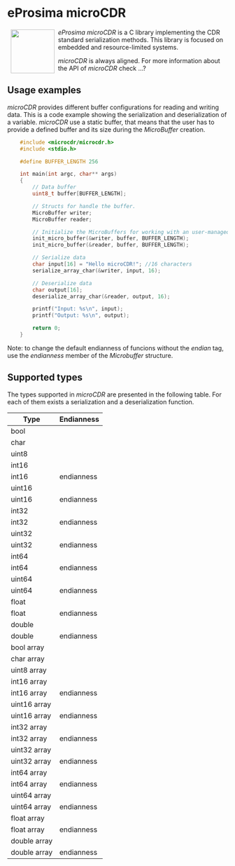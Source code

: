 # eProsima microCDR

<a href="http://www.eprosima.com"><img src="https://encrypted-tbn3.gstatic.com/images?q=tbn:ANd9GcSd0PDlVz1U_7MgdTe0FRIWD0Jc9_YH-gGi0ZpLkr-qgCI6ZEoJZ5GBqQ" align="left" hspace="8" vspace="2" width="100" height="100" ></a>

*eProsima microCDR* is a C library implementing the CDR standard serialization methods.
This library is focused on embedded and resource-limited systems.

*microCDR* is always aligned. For more information about the API of *microCDR* check ...?

## Usage examples
*microCDR* provides different buffer configurations for reading and writing data.
This is a code example showing the serialization and deserialization of a variable.
*microCDR* use a static buffer, that means that the user has to provide a defined buffer and its size during the *MicroBuffer* creation.

```c
    #include <microcdr/microcdr.h>
    #include <stdio.h>

    #define BUFFER_LENGTH 256

    int main(int argc, char** args)
    {
        // Data buffer
        uint8_t buffer[BUFFER_LENGTH];

        // Structs for handle the buffer.
        MicroBuffer writer;
        MicroBuffer reader;

        // Initialize the MicroBuffers for working with an user-managed buffer.
        init_micro_buffer(&writer, buffer, BUFFER_LENGTH);
        init_micro_buffer(&reader, buffer, BUFFER_LENGTH);

        // Serialize data
        char input[16] = "Hello microCDR!"; //16 characters
        serialize_array_char(&writer, input, 16);

        // Deserialize data
        char output[16];
        deserialize_array_char(&reader, output, 16);

        printf("Input: %s\n", input);
        printf("Output: %s\n", output);

        return 0;
    }
```

Note: to change the default endianness of funcions without the *endian* tag, use the *endianness* member of the *Microbuffer* structure.


## Supported types
The types supported in *microCDR* are presented in the following table. For each of them exists a serialization and a deserialization function.


| Type                 | Endianness |
| -------------------- | ---------- |
| bool                 |            |
| char                 |            |
| uint8                |            |
| int16                |            |
| int16                | endianness |
| uint16               |            |
| uint16               | endianness |
| int32                |            |
| int32                | endianness |
| uint32               |            |
| uint32               | endianness |
| int64                |            |
| int64                | endianness |
| uint64               |            |
| uint64               | endianness |
| float                |            |
| float                | endianness |
| double               |            |
| double               | endianness |
| bool array           |            |
| char array           |            |
| uint8 array          |            |
| int16 array          |            |
| int16 array          | endianness |
| uint16 array         |            |
| uint16 array         | endianness |
| int32 array          |            |
| int32 array          | endianness |
| uint32 array         |            |
| uint32 array         | endianness |
| int64 array          |            |
| int64 array          | endianness |
| uint64 array         |            |
| uint64 array         | endianness |
| float array          |            |
| float array          | endianness |
| double array         |            |
| double array         | endianness |
